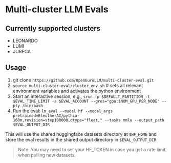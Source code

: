 # Multi-cluster LLM Evals

## Currently supported clusters
- LEONARDO
- LUMI
- JURECA

## Usage

1. git clone `https://github.com/OpenEuroLLM/multi-cluster-eval.git`
2. `source multi-cluster-eval/cluster_env.sh`  # sets all relevant environment variables and activates the python environment
3. Start an interactive session, e.g., `srun -p $DEFAULT_PARTITION -t $EVAL_TIME_LIMIT -a $EVAL_ACCOUNT --gres="gpu:$NUM_GPU_PER_NODE" --pty /bin/bash`
5. Run the eval: `lm_eval --model hf --model_args pretrained=EleutherAI/pythia-160m,revision=step100000,dtype="float," --tasks mmlu --output_path $EVAL_OUTPUT_DIR`

This will use the shared huggingface datasets directory at `$HF_HOME` and store the eval results in the shared output directory in `$EVAL_OUTPUT_DIR`

> Note: You may need to set your HF_TOKEN in case you get a rate limit when pulling new datasets.
